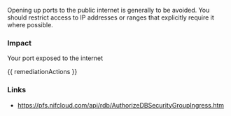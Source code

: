 
Opening up ports to the public internet is generally to be avoided. You should restrict access to IP addresses or ranges that explicitly require it where possible.

### Impact
Your port exposed to the internet

<!-- DO NOT CHANGE -->
{{ remediationActions }}

### Links
- https://pfs.nifcloud.com/api/rdb/AuthorizeDBSecurityGroupIngress.htm


